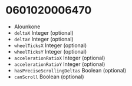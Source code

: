 # 0601020006470

* Alounkone
* `deltaX` Integer (optional)
* `deltaY` Integer (optional)
* `wheelTicksX` Integer (optional)
* `wheelTicksY` Integer (optional)
* `accelerationRatioX` Integer (optional)
* `accelerationRatioY` Integer (optional)
* `hasPreciseScrollingDeltas` Boolean (optional)
* `canScroll` Boolean (optional)
